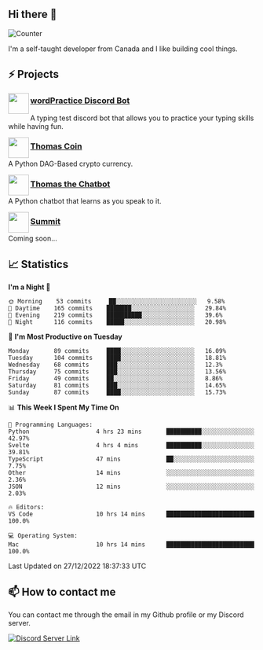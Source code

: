 <h2>Hi there 👋</h2>

![Counter](https://komarev.com/ghpvc/?username=principle105)

<p>I'm a self-taught developer from Canada and I like building cool things.</p>

<h2>⚡ Projects</h2>

<img align="left" src="https://i.imgur.com/BIzs17V.png" width="42" height="42" />
<h3><a target="_blank" href="https://discord.com/application-directory/743183681182498906">wordPractice Discord Bot</a></h3>
<p>A typing test discord bot that allows you to practice your typing skills while having fun.</p>

<img align="left" src="https://i.imgur.com/4FdQpgN.png" width="42" height="42" />
<h3><a href="https://github.com/principle105/thomas-coin">Thomas Coin</a></h3>
<p>A Python DAG-Based crypto currency.</p>

<img align="left" src="https://i.imgur.com/hA9YF2s.png" width="42" height="42" />
<h3><a href="https://github.com/principle105/thomasthechatbot">Thomas the Chatbot</a></h3>
<p>A Python chatbot that learns as you speak to it.</p>

<img align="left" src="https://i.imgur.com/Ly8Atho.png" width="42" height="42" />
<h3><a href="http://summit.sh/">Summit</a></h3>
<p>Coming soon...</p>

<h2>📈 Statistics</h2>

<!--START_SECTION:waka-->
**I'm a Night 🦉** 

```text
🌞 Morning    53 commits     ██░░░░░░░░░░░░░░░░░░░░░░░   9.58% 
🌆 Daytime    165 commits    ███████░░░░░░░░░░░░░░░░░░   29.84% 
🌃 Evening    219 commits    ██████████░░░░░░░░░░░░░░░   39.6% 
🌙 Night      116 commits    █████░░░░░░░░░░░░░░░░░░░░   20.98%

```
📅 **I'm Most Productive on Tuesday** 

```text
Monday       89 commits     ████░░░░░░░░░░░░░░░░░░░░░   16.09% 
Tuesday      104 commits    ████░░░░░░░░░░░░░░░░░░░░░   18.81% 
Wednesday    68 commits     ███░░░░░░░░░░░░░░░░░░░░░░   12.3% 
Thursday     75 commits     ███░░░░░░░░░░░░░░░░░░░░░░   13.56% 
Friday       49 commits     ██░░░░░░░░░░░░░░░░░░░░░░░   8.86% 
Saturday     81 commits     ███░░░░░░░░░░░░░░░░░░░░░░   14.65% 
Sunday       87 commits     ████░░░░░░░░░░░░░░░░░░░░░   15.73%

```


📊 **This Week I Spent My Time On** 

```text
💬 Programming Languages: 
Python                   4 hrs 23 mins       ██████████░░░░░░░░░░░░░░░   42.97% 
Svelte                   4 hrs 4 mins        ██████████░░░░░░░░░░░░░░░   39.81% 
TypeScript               47 mins             ██░░░░░░░░░░░░░░░░░░░░░░░   7.75% 
Other                    14 mins             ░░░░░░░░░░░░░░░░░░░░░░░░░   2.36% 
JSON                     12 mins             ░░░░░░░░░░░░░░░░░░░░░░░░░   2.03%

🔥 Editors: 
VS Code                  10 hrs 14 mins      █████████████████████████   100.0%

💻 Operating System: 
Mac                      10 hrs 14 mins      █████████████████████████   100.0%

```


 Last Updated on 27/12/2022 18:37:33 UTC
<!--END_SECTION:waka-->

<h2>📫 How to contact me</h2>

You can contact me through the email in my Github profile or my Discord server.

[![Discord Server Link](https://dcbadge.vercel.app/api/server/DHnk46C)](https://discord.gg/DHnk46C)

